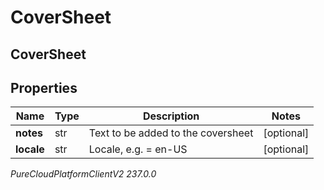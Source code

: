 # CoverSheet

## CoverSheet

## Properties

|Name | Type | Description | Notes|
|------------ | ------------- | ------------- | -------------|
| **notes** | str | Text to be added to the coversheet | [optional] |
| **locale** | str | Locale, e.g. &#x3D; en-US | [optional] |



_PureCloudPlatformClientV2 237.0.0_
